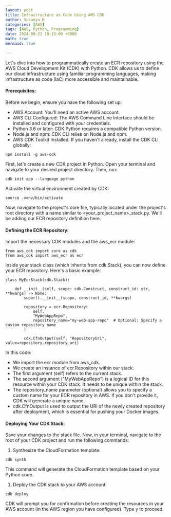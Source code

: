 ```yaml
---
layout: post
title: Infrastructure as Code Using AWS CDK
author: Sukanya M
categories: [AWS]
tags: [AWS, Python, Programming]
date: 2024-09-21 10:15:00 +0800
math: true
mermaid: true

---
```


Let's dive into how to programmatically create an ECR repository using the AWS Cloud Development Kit (CDK) with Python. CDK allows us to define our cloud infrastructure using familiar programming languages, making infrastructure as code (IaC) more accessible and maintainable.

#### Prerequisites:

Before we begin, ensure you have the following set up:

- AWS Account: You'll need an active AWS account.
- AWS CLI Configured: The AWS Command Line Interface should be installed and configured with your credentials.
- Python 3.6 or later: CDK Python requires a compatible Python version.
- Node.js and npm: CDK CLI relies on Node.js and npm.
- AWS CDK Toolkit Installed: If you haven't already, install the CDK CLI globally:
```
npm install -g aws-cdk
```

First, let's create a new CDK project in Python. Open your terminal and navigate to your desired project directory. Then, run:

```
cdk init app --language python
```

Activate the virtual environment created by CDK:

```
source .venv/bin/activate
```

Now, navigate to the project's core file, typically located under the project's root directory with a name similar to <your_project_name>_stack.py. We'll be adding our ECR repository definition here.

#### Defining the ECR Repository:

Import the necessary CDK modules and the aws_ecr module:
```
from aws_cdk import core as cdk
from aws_cdk import aws_ecr as ecr
```

Inside your stack class (which inherits from cdk.Stack), you can now define your ECR repository. Here's a basic example:

```
class MyEcrStack(cdk.Stack):

    def __init__(self, scope: cdk.Construct, construct_id: str, **kwargs) -> None:
        super().__init__(scope, construct_id, **kwargs)

        repository = ecr.Repository(
            self,
            "MyWebAppRepo",
            repository_name="my-web-app-repo"  # Optional: Specify a custom repository name
        )

        cdk.CfnOutput(self, "RepositoryUri", value=repository.repository_uri)
```


In this code:

- We import the ecr module from aws_cdk.
- We create an instance of ecr.Repository within our stack.
- The first argument (self) refers to the current stack.
- The second argument ("MyWebAppRepo") is a logical ID for this resource within your CDK stack. It needs to be unique within the stack.
- The repository_name parameter (optional) allows you to specify a custom name for your ECR repository in AWS. If you don't provide it, CDK will generate a unique name.
- cdk.CfnOutput is used to output the URI of the newly created repository after deployment, which is essential for pushing your Docker images.


#### Deploying Your CDK Stack:

Save your changes to the stack file. Now, in your terminal, navigate to the root of your CDK project and run the following commands:

1. Synthesize the CloudFormation template:
```
cdk synth
```
This command will generate the CloudFormation template based on your Python code.

1. Deploy the CDK stack to your AWS account:
```
cdk deploy
```
CDK will prompt you for confirmation before creating the resources in your AWS account (in the AWS region you have configured). Type y to proceed.
